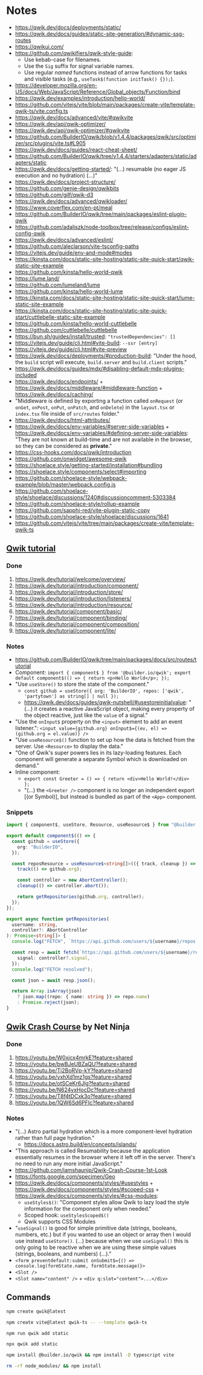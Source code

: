 # Notes

- https://qwik.dev/docs/deployments/static/
- https://qwik.dev/docs/guides/static-site-generation/#dynamic-ssg-routes
- https://qwikui.com/
- https://github.com/qwikifiers/qwik-style-guide:
  - Use kebab-case for filenames.
  - Use the `Sig` suffix for signal variable names.
  - Use regular _named_ functions instead of arrow functions for tasks and visible tasks (e.g., `useTask$(function initTask() {});`).
- https://developer.mozilla.org/en-US/docs/Web/JavaScript/Reference/Global_objects/Function/bind
- https://qwik.dev/examples/introduction/hello-world/
- https://github.com/vitejs/vite/blob/main/packages/create-vite/template-qwik-ts/vite.config.ts
- https://qwik.dev/docs/advanced/vite/#qwikvite
- https://qwik.dev/api/qwik-optimizer/
- https://qwik.dev/api/qwik-optimizer/#qwikvite
- https://github.com/BuilderIO/qwik/blob/v1.4.4/packages/qwik/src/optimizer/src/plugins/vite.ts#L905
- https://qwik.dev/docs/guides/react-cheat-sheet/
- https://github.com/BuilderIO/qwik/tree/v1.4.4/starters/adapters/static/adapters/static
- https://qwik.dev/docs/getting-started/: "(...) resumable (no eager JS execution and no hydration) (...)"
- https://qwik.dev/docs/project-structure/
- https://github.com/genie-design/qwikbits
- https://github.com/gilf/qwik-d3
- https://qwik.dev/docs/advanced/qwikloader/
- https://www.coverflex.com/en-pt/meal
- https://github.com/BuilderIO/qwik/tree/main/packages/eslint-plugin-qwik
- https://github.com/adaliszk/node-toolbox/tree/release/configs/eslint-config-qwik
- https://qwik.dev/docs/advanced/eslint/
- https://github.com/aleclarson/vite-tsconfig-paths
- https://vitejs.dev/guide/env-and-mode#modes
- https://kinsta.com/docs/static-site-hosting/static-site-quick-start/qwik-static-site-example
- https://github.com/kinsta/hello-world-qwik
- https://lume.land/
- https://github.com/lumeland/lume
- https://github.com/kinsta/hello-world-lume
- https://kinsta.com/docs/static-site-hosting/static-site-quick-start/lume-static-site-example
- https://kinsta.com/docs/static-site-hosting/static-site-quick-start/cuttlebelle-static-site-example
- https://github.com/kinsta/hello-world-cuttlebelle
- https://github.com/cuttlebelle/cuttlebelle
- https://bun.sh/guides/install/trusted: `"trustedDependencies": []`
- https://vitejs.dev/guide/cli.html#vite-build: `--ssr [entry]`
- https://vitejs.dev/guide/cli.html#vite-preview
- https://qwik.dev/docs/deployments/#production-build: "Under the hood, the `build` script will execute, `build.server` and `build.client` scripts."
- https://qwik.dev/docs/guides/mdx/#disabling-default-mdx-plugins-included
- https://qwik.dev/docs/endpoints/ + https://qwik.dev/docs/middleware/#middleware-function + https://qwik.dev/docs/caching/
- "Middleware is defined by exporting a function called `onRequest` (or `onGet`, `onPost`, `onPut`, `onPatch`, and `onDelete`) in the `layout.tsx` or `index.tsx` file inside of `src/routes` folder."
- https://qwik.dev/docs/html-attributes/
- https://qwik.dev/docs/env-variables/#server-side-variables + https://qwik.dev/docs/env-variables/#defining-server-side-variables: "They are not known at build-time and are not available in the browser, so they can be considered as **private**."
- https://css-hooks.com/docs/qwik/introduction
- https://github.com/onwidget/awesome-qwik
- https://shoelace.style/getting-started/installation#bundling
- https://shoelace.style/components/select#importing
- https://github.com/shoelace-style/webpack-example/blob/master/webpack.config.js
- https://github.com/shoelace-style/shoelace/discussions/1240#discussioncomment-5303384
- https://github.com/shoelace-style/rollup-example
- https://github.com/sapphi-red/vite-plugin-static-copy
- https://github.com/shoelace-style/shoelace/discussions/1641
- https://github.com/vitejs/vite/tree/main/packages/create-vite/template-qwik-ts

## [Qwik tutorial](https://qwik.dev/tutorial/welcome/overview/)

### Done

1. https://qwik.dev/tutorial/welcome/overview/
2. https://qwik.dev/tutorial/introduction/component/
3. https://qwik.dev/tutorial/introduction/store/
4. https://qwik.dev/tutorial/introduction/listeners/
5. https://qwik.dev/tutorial/introduction/resource/
6. https://qwik.dev/tutorial/component/basic/
7. https://qwik.dev/tutorial/component/binding/
8. https://qwik.dev/tutorial/component/composition/
9. https://qwik.dev/tutorial/component/lite/

### Notes

- https://github.com/BuilderIO/qwik/tree/main/packages/docs/src/routes/tutorial
- Component: `import { component$ } from '@builder.io/qwik'; export default component$(() => { return <p>Hello World</p>; });`
- "Use `useStore()` to store the state of the component."
  - `const github = useStore({ org: 'BuilderIO', repos: ['qwik', 'partytown'] as string[] | null });`
  - https://qwik.dev/docs/guides/qwik-nutshell/#usestoreinitialvalue: "(...) it creates a reactive JavaScript object, making every property of the object reactive, just like the `value` of a signal."
- "Use the `onInput$` property on the `<input>` element to add an event listener.": `<input value={github.org} onInput$={(ev, el) => (github.org = el.value)} />`
- "Use `useResource$()` function to set up how the data is fetched from the server. Use `<Resource>` to display the data."
- "One of Qwik's super powers lies in its lazy-loading features. Each component will generate a separate Symbol which is downloaded on demand."
- Inline component:
  - `export const Greeter = () => { return <div>Hello World!</div> };`
  - "(...) the `<Greeter />` component is no longer an independent export [(or Symbol)], but instead is bundled as part of the `<App>` component.

### Snippets

```ts
import { component$, useStore, Resource, useResource$ } from "@builder.io/qwik";

export default component$(() => {
  const github = useStore({
    org: "BuilderIO",
  });

  const reposResource = useResource$<string[]>(({ track, cleanup }) => {
    track(() => github.org);

    const controller = new AbortController();
    cleanup(() => controller.abort());

    return getRepositories(github.org, controller);
  });
});

export async function getRepositories(
  username: string,
  controller?: AbortController
): Promise<string[]> {
  console.log("FETCH", `https://api.github.com/users/${username}/repos`);

  const resp = await fetch(`https://api.github.com/users/${username}/repos`, {
    signal: controller?.signal,
  });
  console.log("FETCH resolved");

  const json = await resp.json();

  return Array.isArray(json)
    ? json.map((repo: { name: string }) => repo.name)
    : Promise.reject(json);
}
```

## [Qwik Crash Course](https://youtube.com/playlist?list=PL4cUxeGkcC9gOUlY-uCHurFIpqogsdOnw&feature=shared) by Net Ninja

### Done

1. https://youtu.be/W0xjcx4mrkE?feature=shared
2. https://youtu.be/bwBJeUBZaQU?feature=shared
3. https://youtu.be/Ti2BoRVp-kY?feature=shared
4. https://youtu.be/vxhXd1mz1gs?feature=shared
5. https://youtu.be/otSCeKr6Jlg?feature=shared
6. https://youtu.be/N624vxHocDc?feature=shared
7. https://youtu.be/T8f4tDCxk3o?feature=shared
8. https://youtu.be/1QW6Sd6PFIc?feature=shared

### Notes

- "(...) Astro partial hydration which is a more component-level hydration rather than full page hydration."
  - https://docs.astro.build/en/concepts/islands/
- "This approach is called Resumability because the application essentially resumes in the browser where it left off in the server. There's no need to run any more initial JavaScript."
- https://github.com/iamshaunjp/Qwik-Crash-Course-1st-Look
- https://fonts.google.com/specimen/Geo
- https://qwik.dev/docs/components/styles/#usestyles + https://qwik.dev/docs/components/styles/#scoped-css + https://qwik.dev/docs/components/styles/#css-modules:
  - `useStyles$()`: "Component styles allow Qwik to lazy load the style information for the component only when needed."
  - Scoped hook: `useStylesScoped$()`
  - Qwik supports CSS Modules
- "`useSignal()` is good for simple primitive data (strings, booleans, numbers, etc.) but if you wanted to use an object or array then I would use instead `useStore()`. (...) because when we use `useSignal()` this is only going to be reactive when we are using these simple values (strings, booleans, and numbers) (...)."
- `<form preventdefault:submit onSubmit$={() => console.log(formState.name, formState.message)}>`
- `<Slot />`
- `<Slot name="content" />` + `<div q:slot="content">...</div>`

## Commands

```bash
npm create qwik@latest
```

```bash
npm create vite@latest qwik-ts -- --template qwik-ts
```

```bash
npm run qwik add static
```

```bash
npx qwik add static
```

```bash
npm install @builder.io/qwik && npm install -D typescript vite
```

```bash
rm -rf node_modules/ && npm install
```
